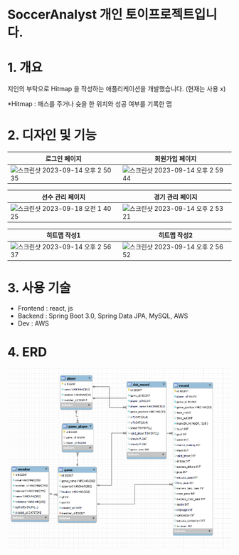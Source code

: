 

# SoccerAnalyst 개인 토이프로젝트입니다.

# 1. 개요

​지인의 부탁으로 Hitmap 을 작성하는 애플리케이션을 개발했습니다. (현재는 사용 x)

  \*Hitmap : 패스를 주거나 슛을 한 위치와 성공 여부를 기록한 맵

# 2. 디자인 및 기능

|로그인 페이지|회원가입 페이지|
|------|---|
|<img width="400px" alt="스크린샷 2023-09-14 오후 2 50 35" src="https://github.com/hobeen-kim/socceranalyst/seb45_main_026/images/login">|<img width="400px" alt="스크린샷 2023-09-14 오후 2 59 44" src="https://github.com/hobeen-kim/socceranalyst/seb45_main_026/images/signup">|

|선수 관리 페이지|경기 관리 페이지|
|------|---|
|<img width="400px" alt="스크린샷 2023-09-18 오전 1 40 25" src="https://github.com/hobeen-kim/socceranalyst/seb45_main_026/images/player">|<img width="400px" alt="스크린샷 2023-09-14 오후 2 53 21" src="https://github.com/hobeen-kim/socceranalyst/seb45_main_026/images/game">|

|히트맵 작성1|히트맵 작성2|
|------|---|
|<img width="400px" alt="스크린샷 2023-09-14 오후 2 56 37" src="https://github.com/hobeen-kim/socceranalyst/seb45_main_026/images/hitmap1">|<img width="400px" alt="스크린샷 2023-09-14 오후 2 56 52" src="https://github.com/hobeen-kim/socceranalyst/seb45_main_026/images/hitmap2">|

# 3. 사용 기술

- Frontend : react, js
- Backend : Spring Boot 3.0, Spring Data JPA, MySQL, AWS
- Dev : AWS

# 4. ERD

![image-20230813155332593](./images/erd.png)



